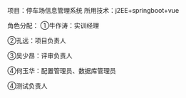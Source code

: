 项目：停车场信息管理系统
所用技术：j2EE+springboot+vue

角色分配：
①牛作涛：实训经理

②孔远：项目负责人

③吴少昂：评审负责人

④何玉华：配置管理员、数据库管理员

④测试负责人